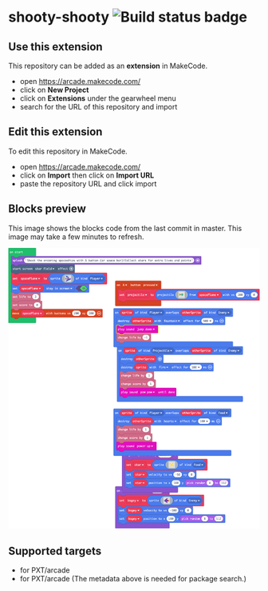 # shooty-shooty ![Build status badge](https://github.com/kellyg54/shooty-shooty/workflows/MakeCode/badge.svg)



## Use this extension

This repository can be added as an **extension** in MakeCode.

* open https://arcade.makecode.com/
* click on **New Project**
* click on **Extensions** under the gearwheel menu
* search for the URL of this repository and import

## Edit this extension

To edit this repository in MakeCode.

* open https://arcade.makecode.com/
* click on **Import** then click on **Import URL**
* paste the repository URL and click import

## Blocks preview

This image shows the blocks code from the last commit in master.
This image may take a few minutes to refresh.

![A rendered view of the blocks](https://github.com/kellyg54/shooty-shooty/raw/master/.makecode/blocks.png)

## Supported targets

* for PXT/arcade
* for PXT/arcade
(The metadata above is needed for package search.)

